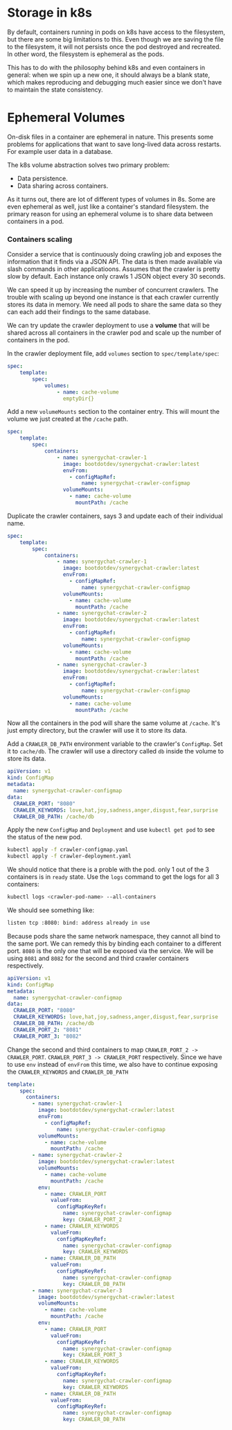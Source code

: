 # Storage in k8s

By default, containers running in pods on k8s have access to the filesystem, but
there are some big limitations to this. Even though we are saving the file to
the filesystem, it will not persists once the pod destroyed and recreated. In
other word, the filesystem is ephemeral as the pods.

This has to do with the philosophy behind k8s and even containers in general:
when we spin up a new one, it should always be a blank state, which makes
reproducing and debugging much easier since we don't have to maintain the state
consistency.

# Ephemeral Volumes
On-disk files in a container are ephemeral in nature. This presents some
problems for applications that want to save long-lived data across restarts. For
example user data in a database.

The k8s volume abstraction solves two primary problem:
- Data persistence.
- Data sharing across containers.

As it turns out, there are lot of different types of volumes in 8s. Some are
even ephemeral as well, just like a container's standard filesystem. the primary
reason for using an ephemeral volume is to share data between containers in a
pod.

### Containers scaling

Consider a service that is continuously doing crawling job and exposes the
information that it finds via a JSON API. The data is then made available via
slash commands in other applicatioons. Assumes that the crawler is pretty slow
by default. Each instance only crawls 1 JSON object every 30 seconds.

We can speed it up by increasing the number of concurrent crawlers. The trouble
with scaling up beyond one instance is that each crawler currently stores its
data in memory. We need all pods to share the same data so they can each add
their findings to the same database.

We can try update the crawler deployment to use a **volume** that will be shared
across all containers in the crawler pod and scale up the number of containers
in the pod.

In the crawler deployment file, add `volumes` section to `spec/template/spec`:

```yaml
spec:
    template:
        spec:
            volumes:
                - name: cache-volume
                  emptyDir{}
```

Add a new `volumeMounts` section to the container entry. This will mount the
volume we just created at the `/cache` path.

```yaml
spec:
    template:
        spec:
            containers:
                - name: synergychat-crawler-1
                  image: bootdotdev/synergychat-crawler:latest
                  envFrom:
                    - configMapRef:
                        name: synergychat-crawler-configmap
                  volumeMounts:
                    - name: cache-volume
                      mountPath: /cache
```

Duplicate the crawler containers, says 3 and update each of their individual
name.

```yaml
spec:
    template:
        spec:
            containers:
                - name: synergychat-crawler-1
                  image: bootdotdev/synergychat-crawler:latest
                  envFrom:
                    - configMapRef:
                        name: synergychat-crawler-configmap
                  volumeMounts:
                    - name: cache-volume
                      mountPath: /cache
                - name: synergychat-crawler-2
                  image: bootdotdev/synergychat-crawler:latest
                  envFrom:
                    - configMapRef:
                        name: synergychat-crawler-configmap
                  volumeMounts:
                    - name: cache-volume
                      mountPath: /cache
                - name: synergychat-crawler-3
                  image: bootdotdev/synergychat-crawler:latest
                  envFrom:
                    - configMapRef:
                        name: synergychat-crawler-configmap
                  volumeMounts:
                    - name: cache-volume
                      mountPath: /cache
```

Now all the containers in the pod will share the same volume at `/cache`. It's
just empty directory, but the crawler will use it to store its data.

Add a `CRAWLER_DB_PATH` environment variable to the crawler's `ConfigMap`. Set
it to `cache/db`. The crawler will use a directory called `db` inside the volume
to store its data.

```yaml
apiVersion: v1
kind: ConfigMap
metadata:
  name: synergychat-crawler-configmap
data:
  CRAWLER_PORT: "8080"
  CRAWLER_KEYWORDS: love,hat,joy,sadness,anger,disgust,fear,surprise
  CRAWLER_DB_PATH: /cache/db
```

Apply the new `ConfigMap` and `Deployment` and use `kubectl get pod` to see the
status of the new pod.

```bash
kubectl apply -f crawler-configmap.yaml
kubectl apply -f crawler-deployment.yaml
```

We should notice that there is a proble with the pod. only 1 out of the 3
containers is in `ready` state. Use the `logs` command to get the logs for all 3
containers:

```bash
kubectl logs <crawler-pod-name> --all-containers
```

We should see something like:

```bash
listen tcp :8080: bind: address already in use
```

Because pods share the same network namespace, they cannot all bind to the same
port. We can remedy this by binding each container to a different port. `8080`
is the only one that will be exposed via the service. We will be using `8081`
and `8082` for the second and third crawler containers respectively.

```yaml
apiVersion: v1
kind: ConfigMap
metadata:
  name: synergychat-crawler-configmap
data:
  CRAWLER_PORT: "8080"
  CRAWLER_KEYWORDS: love,hat,joy,sadness,anger,disgust,fear,surprise
  CRAWLER_DB_PATH: /cache/db
  CRAWLER_PORT_2: "8081"
  CRAWLER_PORT_3: "8082"
```

Change the second and third containers to map `CRAWLER_PORT_2 -> CRAWLER_PORT`.
`CRAWLER_PORT_3 -> CRAWLER_PORT` respectively. Since we have to use `env`
instead of `envFrom` this time, we also have to continue exposing the
`CRAWLER_KEYWORDS` and `CRAWLER_DB_PATH`

```yaml
template:
    spec:
      containers:
        - name: synergychat-crawler-1
          image: bootdotdev/synergychat-crawler:latest
          envFrom:
            - configMapRef:
                name: synergychat-crawler-configmap
          volumeMounts:
            - name: cache-volume
              mountPath: /cache
        - name: synergychat-crawler-2
          image: bootdotdev/synergychat-crawler:latest
          volumeMounts:
            - name: cache-volume
              mountPath: /cache
          env:
            - name: CRAWLER_PORT
              valueFrom:
                configMapKeyRef:
                  name: synergychat-crawler-configmap
                  key: CRAWLER_PORT_2
            - name: CRAWLER_KEYWORDS
              valueFrom:
                configMapKeyRef:
                  name: synergychat-crawler-configmap
                  key: CRAWLER_KEYWORDS
            - name: CRAWLER_DB_PATH
              valueFrom:
                configMapKeyRef:
                  name: synergychat-crawler-configmap
                  key: CRAWLER_DB_PATH
        - name: synergychat-crawler-3
          image: bootdotdev/synergychat-crawler:latest
          volumeMounts:
            - name: cache-volume
              mountPath: /cache
          env:
            - name: CRAWLER_PORT
              valueFrom:
                configMapKeyRef:
                  name: synergychat-crawler-configmap
                  key: CRAWLER_PORT_3
            - name: CRAWLER_KEYWORDS
              valueFrom:
                configMapKeyRef:
                  name: synergychat-crawler-configmap
                  key: CRAWLER_KEYWORDS
            - name: CRAWLER_DB_PATH
              valueFrom:
                configMapKeyRef:
                  name: synergychat-crawler-configmap
                  key: CRAWLER_DB_PATH


```

